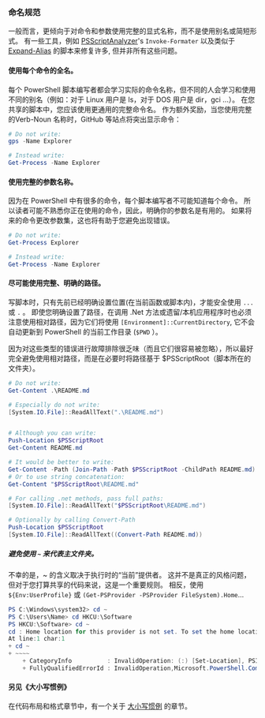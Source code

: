 ### 命名规范

一般而言，更倾向于对命令和参数使用完整的显式名称，而不是使用别名或简短形式。 有一些工具，例如 [PSScriptAnalyzer](https://github.com/PowerShell/PSScriptAnalyzer)'s `Invoke-Formater` 以及类似于 [Expand-Alias](https://github.com/PoshCode/ModuleBuilder/blob/master/PotentialContribution/ResolveAlias.psm1) 的脚本来修复许多, 但并非所有这些问题。

#### 使用每个命令的全名。

每个 PowerShell 脚本编写者都会学习实际的命令名称，但不同的人会学习和使用不同的别名（例如：对于 Linux 用户是 ls，对于 DOS 用户是 dir，gci ...）。  在您共享的脚本中，您应该使用更通用的完整命令名。 作为额外奖励，当您使用完整的Verb-Noun 名称时，GitHub 等站点将突出显示命令：

```PowerShell
# Do not write:
gps -Name Explorer

# Instead write:
Get-Process -Name Explorer
```

#### 使用完整的参数名称。

因为在 PowerShell 中有很多的命令，每个脚本编写者不可能知道每个命令。 所以读者可能不熟悉你正在使用的命令，因此，明确你的参数名是有用的。 如果将来的命令更改参数集，这也将有助于您避免出现错误。

```PowerShell
# Do not write:
Get-Process Explorer

# Instead write:
Get-Process -Name Explorer
```

#### 尽可能使用完整、明确的路径。

写脚本时，只有先前已经明确设置位置(在当前函数或脚本内)，才能安全使用 `...` 或 `.` 。 即使您明确设置了路径，在调用 .Net 方法或遗留/本机应用程序时也必须注意使用相对路径，因为它们将使用 `[Environment]::CurrentDirectory`, 它不会自动更新到 PowerShell 的当前工作目录 (`$PWD` ）。

因为对这些类型的错误进行故障排除很乏味（而且它们很容易被忽略），所以最好完全避免使用相对路径，而是在必要时将路径基于 $PSScriptRoot（脚本所在的文件夹）。

```PowerShell
# Do not write:
Get-Content .\README.md

# Especially do not write:
[System.IO.File]::ReadAllText(".\README.md")


# Although you can write:
Push-Location $PSScriptRoot
Get-Content README.md

# It would be better to write:
Get-Content -Path (Join-Path -Path $PSScriptRoot -ChildPath README.md)
# Or to use string concatenation:
Get-Content "$PSScriptRoot\README.md"

# For calling .net methods, pass full paths:
[System.IO.File]::ReadAllText("$PSScriptRoot\README.md")

# Optionally by calling Convert-Path
Push-Location $PSScriptRoot
[System.IO.File]::ReadAllText((Convert-Path README.md))

```

##### 避免使用 `~` 来代表主文件夹。

不幸的是，~ 的含义取决于执行时的“当前”提供者。 这并不是真正的风格问题，但对于您打算共享的代码来说，这是一个重要规则。 相反，使用 `${Env:UserProfile}` 或 `(Get-PSProvider -PSProvider FileSystem).Home`...

```PowerShell
PS C:\Windows\system32> cd ~
PS C:\Users\Name> cd HKCU:\Software
PS HKCU:\Software> cd ~
cd : Home location for this provider is not set. To set the home location, call "(Get-PSProvider 'Registry').Home = 'path'".
At line:1 char:1
+ cd ~
+ ~~~~
    + CategoryInfo          : InvalidOperation: (:) [Set-Location], PSInvalidOperationException
    + FullyQualifiedErrorId : InvalidOperation,Microsoft.PowerShell.Commands.SetLocationCommand
```


#### 另见《大小写惯例》

在代码布局和格式章节中，有一个关于 [大小写惯例](\PowerShellPracticeAndStyle\Style-Guide\Code-Layout-and-Formatting.md#Capitalization-Conventions) 的章节。